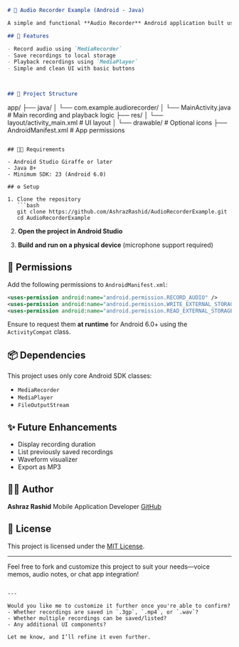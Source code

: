 
```markdown
# 🎤 Audio Recorder Example (Android - Java)

A simple and functional **Audio Recorder** Android application built using **Java**. This project demonstrates how to record and play back audio using the device’s microphone and store the recordings locally.

## 🚀 Features

- Record audio using `MediaRecorder`
- Save recordings to local storage
- Playback recordings using `MediaPlayer`
- Simple and clean UI with basic buttons



## 📁 Project Structure

```

app/
├── java/
│   └── com.example.audiorecorder/
│       └── MainActivity.java        # Main recording and playback logic
├── res/
│   └── layout/activity\_main.xml     # UI layout
│   └── drawable/                    # Optional icons
├── AndroidManifest.xml              # App permissions

````

## 🧑‍💻 Requirements

- Android Studio Giraffe or later
- Java 8+
- Minimum SDK: 23 (Android 6.0)

## ⚙️ Setup

1. Clone the repository
   ```bash
   git clone https://github.com/AshrazRashid/AudioRecorderExample.git
   cd AudioRecorderExample
````

2. **Open the project in Android Studio**

3. **Build and run on a physical device** (microphone support required)

## 🔐 Permissions

Add the following permissions to `AndroidManifest.xml`:

```xml
<uses-permission android:name="android.permission.RECORD_AUDIO" />
<uses-permission android:name="android.permission.WRITE_EXTERNAL_STORAGE" />
<uses-permission android:name="android.permission.READ_EXTERNAL_STORAGE" />
```

Ensure to request them **at runtime** for Android 6.0+ using the `ActivityCompat` class.

## 📦 Dependencies

This project uses only core Android SDK classes:

* `MediaRecorder`
* `MediaPlayer`
* `FileOutputStream`

## ✨ Future Enhancements

* Display recording duration
* List previously saved recordings
* Waveform visualizer
* Export as MP3

## 👨‍💻 Author

**Ashraz Rashid**
Mobile Application Developer
[GitHub](https://github.com/AshrazRashid)

## 📄 License

This project is licensed under the [MIT License](LICENSE).

---

Feel free to fork and customize this project to suit your needs—voice memos, audio notes, or chat app integration!

```

---

Would you like me to customize it further once you're able to confirm?
- Whether recordings are saved in `.3gp`, `.mp4`, or `.wav`?
- Whether multiple recordings can be saved/listed?
- Any additional UI components?

Let me know, and I’ll refine it even further.
```
